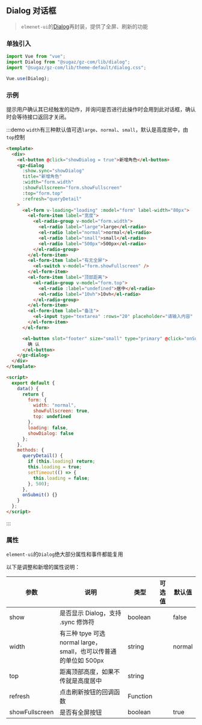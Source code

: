 ## Dialog 对话框

> `elmenet-ui`的[Dialog](https://element.eleme.cn/#/zh-CN/component/input)再封装，提供了全屏、刷新的功能

### 单独引入

```js
import Vue from "vue";
import Dialog from "@sugaz/gz-com/lib/dialog";
import "@sugaz/gz-com/lib/theme-default/dialog.css";

Vue.use(Dialog);
```

### 示例

提示用户确认其已经触发的动作，并询问是否进行此操作时会用到此对话框，确认时会等待接口返回才关闭。

:::demo `width`有三种默认值可选`large`、`normal`、`small`，默认是高度居中，由`top`控制

```html
<template>
  <div>
    <el-button @click="showDialog = true">新增角色</el-button>
    <gz-dialog
      :show.sync="showDialog"
      title="新增角色"
      :width="form.width"
      :showFullscreen="form.showFullscreen"
      :top="form.top"
      :refresh="queryDetail"
    >
      <el-form v-loading="loading" :model="form" label-width="80px">
        <el-form-item label="宽度">
          <el-radio-group v-model="form.width">
            <el-radio label="large">large</el-radio>
            <el-radio label="normal">normal</el-radio>
            <el-radio label="small">small</el-radio>
            <el-radio label="500px">500px</el-radio>
          </el-radio-group>
        </el-form-item>
        <el-form-item label="有无全屏">
          <el-switch v-model="form.showFullscreen" />
        </el-form-item>
        <el-form-item label="顶部距离">
          <el-radio-group v-model="form.top">
            <el-radio :label="undefined">居中</el-radio>
            <el-radio label="10vh">10vh</el-radio>
          </el-radio-group>
        </el-form-item>
        <el-form-item label="备注">
          <el-input type="textarea" :rows="20" placeholder="请输入内容" />
        </el-form-item>
      </el-form>

      <el-button slot="footer" size="small" type="primary" @click="onSubmit">
        确 认
      </el-button>
    </gz-dialog>
  </div>
</template>

<script>
  export default {
    data() {
      return {
        form: {
          width: "normal",
          showFullscreen: true,
          top: undefined
        },
        loading: false,
        showDialog: false
      };
    },
    methods: {
      queryDetail() {
        if (this.loading) return;
        this.loading = true;
        setTimeout(() => {
          this.loading = false;
        }, 500);
      },
      onSubmit() {}
    }
  };
</script>
```

:::

### 属性

`element-ui`的`Dialog`绝大部分属性和事件都能复用

以下是调整和新增的属性说明：

| 参数           | 说明                                                             | 类型     | 可选值 | 默认值 |
| -------------- | ---------------------------------------------------------------- | -------- | ------ | ------ |
| show           | 是否显示 Dialog，支持 .sync 修饰符                               | boolean  |        | false  |
| width          | 有三种 tpye 可选 normal large，small，也可以传普通的单位如 500px | string   |        | normal |
| top            | 距离顶部高度，如果不传就是高度居中                               | string   |        |        |
| refresh        | 点击刷新按钮的回调函数                                           | Function |        |        |
| showFullscreen | 是否有全屏按钮                                                   | boolean  |        | true   |
